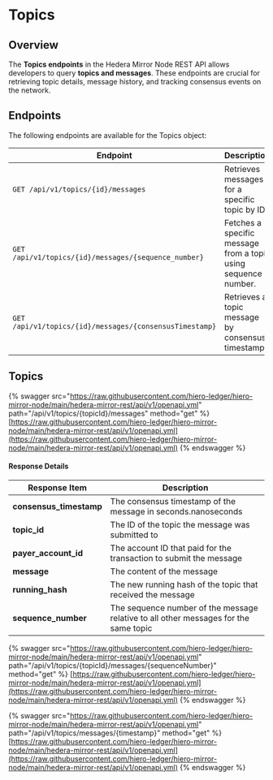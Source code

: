 # Topics

## Overview

The **Topics endpoints** in the Hedera Mirror Node REST API allows developers to query **topics and messages**. These endpoints are crucial for retrieving topic details, message history, and tracking consensus events on the network.

## Endpoints

The following endpoints are available for the Topics object:

| **Endpoint**                                            | **Description**                                                |
| ------------------------------------------------------- | -------------------------------------------------------------- |
| `GET /api/v1/topics/{id}/messages`                      | Retrieves messages for a specific topic by ID.                 |
| `GET /api/v1/topics/{id}/messages/{sequence_number}`    | Fetches a specific message from a topic using sequence number. |
| `GET /api/v1/topics/{id}/messages/{consensusTimestamp}` | Retrieves a topic message by consensus timestamp.              |

## Topics

{% swagger src="https://raw.githubusercontent.com/hiero-ledger/hiero-mirror-node/main/hedera-mirror-rest/api/v1/openapi.yml" path="/api/v1/topics/{topicId}/messages" method="get" %}
[https://raw.githubusercontent.com/hiero-ledger/hiero-mirror-node/main/hedera-mirror-rest/api/v1/openapi.yml](https://raw.githubusercontent.com/hiero-ledger/hiero-mirror-node/main/hedera-mirror-rest/api/v1/openapi.yml)
{% endswagger %}

#### Response Details

| Response Item            | Description                                                                          |
| ------------------------ | ------------------------------------------------------------------------------------ |
| **consensus\_timestamp** | The consensus timestamp of the message in seconds.nanoseconds                        |
| **topic\_id**            | The ID of the topic the message was submitted to                                     |
| **payer\_account\_id**   | The account ID that paid for the transaction to submit the message                   |
| **message**              | The content of the message                                                           |
| **running\_hash**        | The new running hash of the topic that received the message                          |
| **sequence\_number**     | The sequence number of the message relative to all other messages for the same topic |

{% swagger src="https://raw.githubusercontent.com/hiero-ledger/hiero-mirror-node/main/hedera-mirror-rest/api/v1/openapi.yml" path="/api/v1/topics/{topicId}/messages/{sequenceNumber}" method="get" %}
[https://raw.githubusercontent.com/hiero-ledger/hiero-mirror-node/main/hedera-mirror-rest/api/v1/openapi.yml](https://raw.githubusercontent.com/hiero-ledger/hiero-mirror-node/main/hedera-mirror-rest/api/v1/openapi.yml)
{% endswagger %}

{% swagger src="https://raw.githubusercontent.com/hiero-ledger/hiero-mirror-node/main/hedera-mirror-rest/api/v1/openapi.yml" path="/api/v1/topics/messages/{timestamp}" method="get" %}
[https://raw.githubusercontent.com/hiero-ledger/hiero-mirror-node/main/hedera-mirror-rest/api/v1/openapi.yml](https://raw.githubusercontent.com/hiero-ledger/hiero-mirror-node/main/hedera-mirror-rest/api/v1/openapi.yml)
{% endswagger %}
